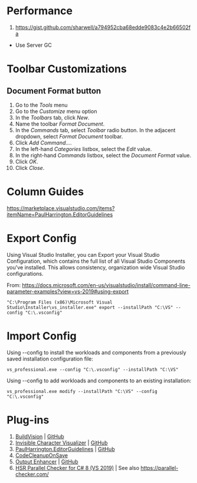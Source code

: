 # Performance

1. https://gist.github.com/sharwell/a794952cba68edde9083c4e2b66502fa
  - Use Server GC

# Toolbar Customizations

## Document Format button
1. Go to the _Tools_ menu
2. Go to the _Customize_ menu option
3. In the _Toolbars_ tab, click _New_.
4. Name the toolbar _Format Document_.
5. In the _Commands_ tab, select _Toolbar_ radio button.  In the adjacent dropdown, select _Format Document_ toolbar.
6. Click _Add Command..._.
7. In the left-hand _Categories_ listbox, select the _Edit_ value.
8. In the right-hand _Commands_ listbox, select the _Document Format_ value.
9. Click _OK_.
10. Click _Close_.


# Column Guides

https://marketplace.visualstudio.com/items?itemName=PaulHarrington.EditorGuidelines

# Export Config

Using Visual Studio Installer, you can Export your Visual Studio Configuration, which contains the full list of all Visual Studio Components you've installed.  This allows consistency, organization wide Visual Studio configurations.

From: https://docs.microsoft.com/en-us/visualstudio/install/command-line-parameter-examples?view=vs-2019#using-export

```
"C:\Program Files (x86)\Microsoft Visual Studio\Installer\vs_installer.exe" export --installPath "C:\VS" --config "C:\.vsconfig"
```

# Import Config

Using --config to install the workloads and components from a previously saved installation configuration file:

```
vs_professional.exe --config "C:\.vsconfig" --installPath "C:\VS"
```
Using --config to add workloads and components to an existing installation:

```
vs_professional.exe modify --installPath "C:\VS" --config "C:\.vsconfig"
```

# Plug-ins

1. [BuildVision](https://marketplace.visualstudio.com/items?itemName=stefankert.BuildVision) | [GitHub](https://github.com/StefanKert/BuildVision)
2. [Invisible Character Visualizer](https://marketplace.visualstudio.com/items?itemName=ShaneRay.InvisibleCharacterVisualizer) | [GitHub](https://github.com/shaneray/ShaneSpace.VisualStudio.InvisibleCharacterVisualizer)
3. [PaulHarrington.EditorGuidelines](https://marketplace.visualstudio.com/items?itemName=PaulHarrington.EditorGuidelines) | [GitHub](https://github.com/pharring/EditorGuidelines)
3. [CodeCleanupOnSave](https://marketplace.visualstudio.com/items?itemName=MadsKristensen.CodeCleanupOnSave)
4. [Output Enhancer](https://marketplace.visualstudio.com/items?itemName=NikolayBalakin.Outputenhancer) | [GitHub](https://github.com/nbalakin/VSOutputEnhancer)
5. [HSR Parallel Checker for C# 8 (VS 2019)](https://marketplace.visualstudio.com/items?itemName=LBHSR.HSRParallelCheckerforC7VS2017) | See also https://parallel-checker.com/
